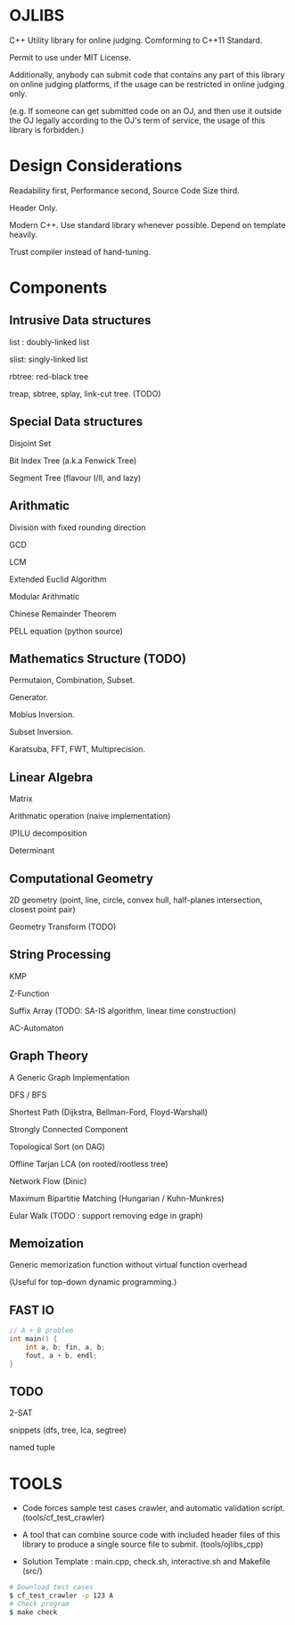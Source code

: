 # OJLIBS
C++ Utility library for online judging. Comforming to C++11 Standard.

Permit to use under MIT License.

Additionally, anybody can submit code that contains any part of this library on online judging platforms, if the usage can be restricted in online judging only.

(e.g. If someone can get submitted code on an OJ, and then use it outside the OJ legally according to the OJ's term of service, the usage of this library is forbidden.)

# Design Considerations

Readability first, Performance second, Source Code Size third.

Header Only.

Modern C++. Use standard library whenever possible. Depend on template heavily.

Trust compiler instead of hand-tuning.

# Components

## Intrusive Data structures
list : doubly-linked list

slist: singly-linked list

rbtree: red-black tree

treap, sbtree, splay, link-cut tree. (TODO)

## Special Data structures
Disjoint Set

Bit Index Tree (a.k.a Fenwick Tree)

Segment Tree (flavour I/II, and lazy)

## Arithmatic
Division with fixed rounding direction

GCD

LCM

Extended Euclid Algorithm

Modular Arithmatic

Chinese Remainder Theorem

PELL equation (python source)

## Mathematics Structure (TODO)
Permutaion, Combination, Subset.

Generator.

Mobius Inversion.

Subset Inversion.

Karatsuba, FFT, FWT, Multiprecision.

## Linear Algebra
Matrix

Arithmatic operation (naive implementation)

(P)LU decomposition

Determinant

## Computational Geometry

2D geometry (point, line, circle, convex hull, half-planes intersection, closest point pair)

Geometry Transform (TODO)

## String Processing

KMP

Z-Function

Suffix Array (TODO: SA-IS algorithm, linear time construction)

AC-Automaton

## Graph Theory
A Generic Graph Implementation

DFS / BFS

Shortest Path (Dijkstra, Bellman-Ford, Floyd-Warshall)

Strongly Connected Component

Topological Sort (on DAG)

Offline Tarjan LCA (on rooted/rootless tree)

Network Flow (Dinic)

Maximum Bipartitie Matching (Hungarian / Kuhn-Munkres)

Eular Walk (TODO : support removing edge in graph)

## Memoization
Generic memorization function without virtual function overhead

(Useful for top-down dynamic programming.)

## FAST IO
```c++
// A + B problem
int main() {
    int a, b; fin, a, b;
    fout, a + b, endl;
}
```

## TODO
2-SAT

snippets (dfs, tree, lca, segtree)

named tuple

# TOOLS
- Code forces sample test cases crawler, and automatic validation script. (tools/cf\_test\_crawler)

- A tool that can combine source code with included header files of this library to produce a single source file to submit. (tools/ojlibs\_cpp)

- Solution Template : main.cpp, check.sh, interactive.sh and Makefile (src/)

```bash
# Download test cases
$ cf_test_crawler -p 123 A
# Check program
$ make check
```

